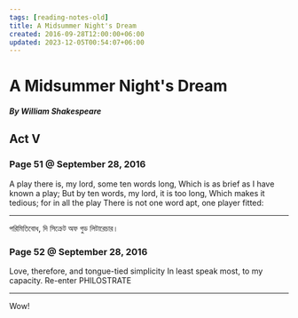 ```yaml
---
tags: [reading-notes-old]
title: A Midsummer Night's Dream
created: 2016-09-28T12:00:00+06:00
updated: 2023-12-05T00:54:07+06:00
---
```

# A Midsummer Night's Dream
##### By William Shakespeare

## Act V
### Page 51 @ September 28, 2016
A play there is, my lord, some ten words long, Which is as brief as I have known a play; But by ten words, my lord, it is too long, Which makes it tedious; for in all the play There is not one word apt, one player fitted:

---
পরিমিতিবোধ, দি সিক্রেট অফ গুড লিটারেচার।

### Page 52 @ September 28, 2016
Love, therefore, and tongue-tied simplicity In least speak most, to my capacity. Re-enter PHILOSTRATE

---
Wow!
